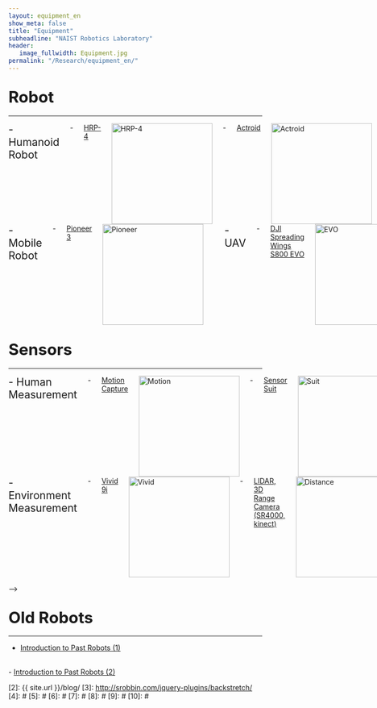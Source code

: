 ```yaml
---
layout: equipment_en
show_meta: false
title: "Equipment"
subheadline: "NAIST Robotics Laboratory"
header:
   image_fullwidth: Equipment.jpg
permalink: "/Research/equipment_en/"
---
```



## <span style="font-size: 150%">Robot</span>
___

<div class="row">
<div class="medium-6 medium-push-6 columns" markdown="1">
<span style="font-size: 150%">- Humanoid Robot</span>  
- <a href="{{ site.url }}{{ site.baseurl }}/Research/equipment/HRP-4/">HRP-4</a>  
<img src="{{ site.url }}{{ site.baseurl }}/images/hrp401.jpg" alt="HRP-4" style="width: 200px;" style="height: 200px;"/>  
- <a href="{{ site.url }}{{ site.baseurl }}/Research/equipment/Actroid/">Actroid</a>  
<img src="{{ site.url }}{{ site.baseurl }}/images/Actroid.jpg" alt="Actroid" style="width: 200px;" style="height: 200px;"/>  
<br/>

<span style="font-size: 150%">- Small Robot</span>  
- <a href="{{ site.url }}{{ site.baseurl }}/Research/equipment/NAO/">NAO</a>  
<img src="{{ site.url }}{{ site.baseurl }}/images/NAO.jpg" alt="NAO" style="width: 200px;" style="height: 200px;"/>  
- <a href="{{ site.url }}{{ site.baseurl }}/Research/equipment/Bioloid/">Bioloid</a>  
<img src="{{ site.url }}{{ site.baseurl }}/images/Bioloid.jpg" alt="Bioloid" style="width: 200px;" style="height: 200px;"/>  
- <a href="{{ site.url }}{{ site.baseurl }}/Research/equipment/KHR-2/">KHR-2</a>  
<img src="{{ site.url }}{{ site.baseurl }}/images/KHR-2.jpg" alt="KHR-2" style="width: 200px;" style="height: 200px;"/>  
- <a href="{{ site.url }}{{ site.baseurl }}/Research/equipment/LEGO/">LEGO Mindstorm</a>  
<img src="{{ site.url }}{{ site.baseurl }}/images/LEGO.jpg" alt="LEGO" style="width: 200px;" style="height: 200px;"/>  
<br/>

<span style="font-size: 150%">- Manipulator / Robotic Hand</span>  
- <a href="{{ site.url }}{{ site.baseurl }}/Research/equipment/KUKA/">KUKA LBR iiwa</a>  
<img src="{{ site.url }}{{ site.baseurl }}/images/KUKA.jpg" alt="KUKA" style="width: 200px;" style="height: 200px;"/>  
<!--
- <a href="{{ site.url }}{{ site.baseurl }}/Research/equipment/Finch/">Finch</a>  
<img src="{{ site.url }}{{ site.baseurl }}/images/Finch.jpg" alt="Finch" style="width: 200px;" style="height: 200px;"/>  
- <a href="{{ site.url }}{{ site.baseurl }}/Research/equipment/Rehand/">Rehand</a>  
<img src="{{ site.url }}{{ site.baseurl }}/images/Rehand.jpg" alt="Rehand" style="width: 200px;" style="height: 200px;"/>  
-->
</div>
<div class="medium-6 medium-pull-6 columns" markdown="1">
<span style="font-size: 150%">- Mobile Robot</span>  
- <a href="{{ site.url }}{{ site.baseurl }}/Research/equipment/Pioneer/">Pioneer 3</a>  
<img src="{{ site.url }}{{ site.baseurl }}/images/Pioneer.jpg" alt="Pioneer" style="width: 200px;" style="height: 200px;"/>  

<br/>
<span style="font-size: 150%">- UAV</span>  
- <a href="{{ site.url }}{{ site.baseurl }}/Research/equipment/EVO/">DJI Spreading Wings S800 EVO</a>  
<img src="{{ site.url }}{{ site.baseurl }}/images/EVO.jpg" alt="EVO" style="width: 200px;" style="height: 200px;"/>  

<br/>
<span style="font-size: 150%">- Service Robot</span>  
- <a href="{{ site.url }}{{ site.baseurl }}/Research/equipment/HIRO">HIRO-NX</a>  
<img src="{{ site.url }}{{ site.baseurl }}/images/HIRO.jpg" alt="HIRO" style="width: 200px;" style="height: 200px;"/>  
- <a href="{{ site.url }}{{ site.baseurl }}/Research/equipment/Roomba/">Roomba + uArm</a>  
<img src="{{ site.url }}{{ site.baseurl }}/images/Roomba.jpg" alt="Roomba" style="width: 200px;" style="height: 200px;"/>  
- <a href="{{ site.url }}{{ site.baseurl }}/Research/equipment/Enon/">Enon</a>  
<img src="{{ site.url }}{{ site.baseurl }}/images/Enon.jpg" alt="Enon" style="width: 200px;" style="height: 200px;"/>  

<br/>
<span style="font-size: 150%">- Assist Robot</span>  
- <a href="{{ site.url }}{{ site.baseurl }}/Research/equipment/Assist">Power Assist Suit</a>  
<img src="{{ site.url }}{{ site.baseurl }}/images/Assist.jpg" alt="Assist" style="width: 200px;" style="height: 200px;"/>  

<br/>
<span style="font-size: 150%">- Industrial Robot</span>  
- <a href="{{ site.url }}{{ site.baseurl }}/Research/equipment/Uniaxial">Single Axis Robot</a>  
<img src="{{ site.url }}{{ site.baseurl }}/images/Uniaxial.jpg" alt="Uniaxial" style="width: 200px;" style="height: 200px;"/>  

</div><!-- /.medium-8.columns -->
</div><!-- /.row -->

## <span style="font-size: 150%">Sensors</span>
___

<div class="row">

<div class="medium-6 medium-push-6 columns" markdown="1">
<span style="font-size: 150%">- Human Measurement</span>  
- <a href="{{ site.url }}{{ site.baseurl }}/Research/equipment/Motion/">Motion Capture</a>  
<img src="{{ site.url }}{{ site.baseurl }}/images/Motion.jpg" alt="Motion" style="width: 200px;" style="height: 200px;"/>  
- <a href="{{ site.url }}{{ site.baseurl }}/Research/equipment/Suit/">Sensor Suit</a>  
<img src="{{ site.url }}{{ site.baseurl }}/images/Suit.jpg" alt="Suit" style="width: 200px;" style="height: 200px;"/>  
- <a href="{{ site.url }}{{ site.baseurl }}/Research/equipment/Shape/">Shape Tape</a>  
<img src="{{ site.url }}{{ site.baseurl }}/images/Shape.jpg" alt="Shape" style="width: 200px;" style="height: 200px;"/>  
- <a href="{{ site.url }}{{ site.baseurl }}/Research/equipment/Cyber/">Cyber Glove</a>  
<img src="{{ site.url }}{{ site.baseurl }}/images/Cyber.jpg" alt="Cyber" style="width: 200px;" style="height: 200px;"/>  
- <a href="{{ site.url }}{{ site.baseurl }}/Research/equipment/Eye/">Eye Tracker</a>  
<img src="{{ site.url }}{{ site.baseurl }}/images/Eye.jpg" alt="Eye" style="width: 200px;" style="height: 200px;"/>  
- <a href="{{ site.url }}{{ site.baseurl }}/Research/equipment/Myoelect/">EMG</a>  
<img src="{{ site.url }}{{ site.baseurl }}/images/Myoelect.jpg" alt="Myoelect" style="width: 200px;" style="height: 200px;"/>  
- <a href="{{ site.url }}{{ site.baseurl }}/Research/equipment/Brain/">Polymate</a>  
<img src="{{ site.url }}{{ site.baseurl }}/images/Brain.jpg" alt="Brain" style="width: 200px;" style="height: 200px;"/>  
- <a href="{{ site.url }}{{ site.baseurl }}/Research/equipment/Magne/">Polhemus</a>  
<img src="{{ site.url }}{{ site.baseurl }}/images/Magne.jpg" alt="Magne" style="width: 200px;" style="height: 200px;"/>  
- <a href="{{ site.url }}{{ site.baseurl }}/Research/equipment/Distribution/">BIG-MAT</a>  
<img src="{{ site.url }}{{ site.baseurl }}/images/Distribution.jpg" alt="Distribution" style="width: 200px;" style="height: 200px;"/>  
</div>
<div class="medium-6 medium-pull-6 columns" markdown="1">
<span style="font-size: 150%">- Environment Measurement</span>  
- <a href="{{ site.url }}{{ site.baseurl }}/Research/equipment/Vivid/">Vivid 9i</a>  
<img src="{{ site.url }}{{ site.baseurl }}/images/Vivid.jpg" alt="Vivid" style="width: 200px;" style="height: 200px;"/>  
- <a href="{{ site.url }}{{ site.baseurl }}/Research/equipment/Distance/">LIDAR, 3D Range Camera (SR4000, kinect) </a>  
<img src="{{ site.url }}{{ site.baseurl }}/images/Distance.jpg" alt="Distance" style="width: 200px;" style="height: 200px;"/>    
- High Dynamic Range Camera (Xviii）  
<img src="{{ site.url }}{{ site.baseurl }}/images/Xviii.jpg" alt="Xviii" style="width: 200px;" style="height: 200px;"/>  
- <a href="{{ site.url }}{{ site.baseurl }}/Research/equipment/LADYBUG3/">Spherical Vision Camera (LADYBUG3) </a>  
<img src="{{ site.url }}{{ site.baseurl }}/images/LADYBUG3.jpg" alt="LADYBUG3" style="width: 200px;" style="height: 200px;"/>  
- <a href="{{ site.url }}{{ site.baseurl }}/Research/equipment/Total/">Total Station</a>  
<img src="{{ site.url }}{{ site.baseurl }}/images/Total.jpg" alt="Total" style="width: 200px;" style="height: 200px;"/>  

<br/>
<span style="font-size: 150%">- Internal Sensor</span>  
- <a href="{{ site.url }}{{ site.baseurl }}/Research/equipment/GPS/">GPS, Gyroscope</a>  
<img src="{{ site.url }}{{ site.baseurl }}/images/GPS.jpg" alt="GPS" style="width: 200px;" style="height: 200px;"/>  
- <a href="{{ site.url }}{{ site.baseurl }}/Research/equipment/Power/">Force Sensor</a>  
<img src="{{ site.url }}{{ site.baseurl }}/images/Power.jpg" alt="Power" style="width: 200px;" style="height: 200px;"/>  

</div><!-- /.medium-8.columns -->

</div><!-- /.row -->

<!--
## <span style="font-size: 150%">Experimental Facilities</span>
___

<div class="row">

- <a href="{{ site.url }}{{ site.baseurl }}/Research/equipment/Room/">Experimental Room for Environmental Map and Human Measurement exp_room</a>  
    <img src="{{ site.url }}{{ site.baseurl }}/images/Room.jpg" alt="Room" style="width: 200px;" style="height: 200px;"/><br>  
- <a href="{{ site.url }}{{ site.baseurl }}/Research/equipment/Printer/">3D Printer Dimension</a><br>  
    <img src="{{ site.url }}{{ site.baseurl }}/images/Printer.jpg" alt="Printer" style="width: 200px;" style="height: 200px;"/>  

</div><!-- /.row -->
-->

## <span style="font-size: 150%">Old Robots</span>
___

<div class="row">

- <a href="{{ site.url }}{{ site.baseurl }}/Research/equipment/PastRobot_1/">Introduction to Past Robots (1)</a> 
<br>  
- <a href="{{ site.url }}{{ site.baseurl }}/Research/equipment/PastRobot_2/">Introduction to Past Robots (2)</a>   

</div><!-- /.row -->

 [1]: http://kramdown.gettalong.org/converter/html.html#toc
 [2]: {{ site.url }}/blog/
 [3]: http://srobbin.com/jquery-plugins/backstretch/
 [4]: #
 [5]: #
 [6]: #
 [7]: #
 [8]: #
 [9]: #
 [10]: #
